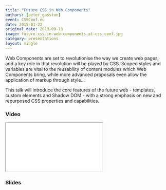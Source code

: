 ```yaml
---
title: "Future CSS in Web Components"
authors: [peter_gasston]
event: CSSConf.eu
date: 2015-01-22
original_date: 2013-09-13
image: future-css-in-web-components-at-css-conf.jpg
category: presentations
layout: single
---
```


Web Components are set to revolutionise the way we create web pages, and a key role in that revolution will be played by CSS. Scoped styles and variables are vital to the reusability of content modules which Web Components bring, while more advanced proposals even allow the application of markup through style...

<!-- Excerpt -->

This talk will introduce the core features of the future web - templates, custom elements and Shadow DOM - with a strong emphasis on new and repurposed CSS properties and capabilities.

### Video

<div class="iframe-wrap">
    <iframe src="//www.youtube.com/embed/U45e-zq4bTs" itemprop="video"></iframe>
</div>

### Slides

<script async class="speakerdeck-embed" data-id="d002a6d0fe8b0130332246511f7d7b12" data-ratio="1.33507170795306" src="//speakerdeck.com/assets/embed.js"></script>
